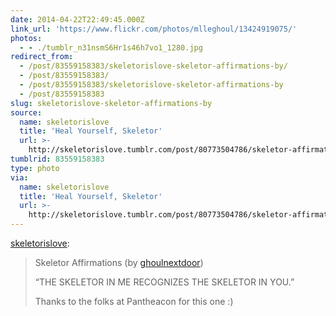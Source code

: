 ```yaml
---
date: 2014-04-22T22:49:45.000Z
link_url: 'https://www.flickr.com/photos/mlleghoul/13424919075/'
photos:
  - - ./tumblr_n31nsmS6Hr1s46h7vo1_1280.jpg
redirect_from:
  - /post/83559158383/skeletorislove-skeletor-affirmations-by/
  - /post/83559158383/
  - /post/83559158383/skeletorislove-skeletor-affirmations-by
  - /post/83559158383
slug: skeletorislove-skeletor-affirmations-by
source:
  name: skeletorislove
  title: 'Heal Yourself, Skeletor'
  url: >-
    http://skeletorislove.tumblr.com/post/80773504786/skeletor-affirmations-by-ghoulnextdoor-the
tumblrid: 83559158383
type: photo
via:
  name: skeletorislove
  title: 'Heal Yourself, Skeletor'
  url: >-
    http://skeletorislove.tumblr.com/post/80773504786/skeletor-affirmations-by-ghoulnextdoor-the
---
```

<p><a href="http://skeletorislove.tumblr.com/post/80773504786/skeletor-affirmations-by-ghoulnextdoor-the" class="tumblr_blog">skeletorislove</a>:</p>

<blockquote><p>Skeletor Affirmations (by <a href="https://www.flickr.com/photos/mlleghoul/13424919075/">ghoulnextdoor</a>)</p>

<p>&ldquo;THE SKELETOR IN ME RECOGNIZES THE SKELETOR IN YOU.&rdquo;</p>

<p>Thanks to the folks at Pantheacon for this one :)</p></blockquote>
